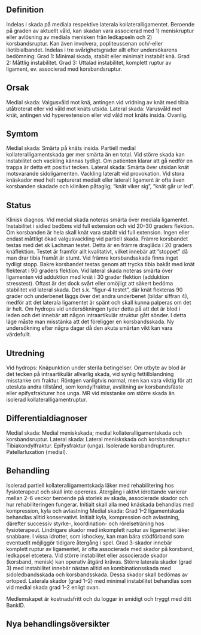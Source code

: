 ## Definition

Indelas i skada på mediala respektive laterala kollateralligamentet. Beroende på graden av aktuellt våld, kan skadan vara associerad med 1) meniskruptur eller avlösning av mediala menisken från ledkapseln och 2) korsbandsruptur. Kan även involvera, popliteussenan och/-eller iliotibialbandet. Indelas i tre svårighetsgrader allt efter undersökarens bedömning:
Grad 1: Minimal skada, stabilt eller minimalt instabilt knä.
Grad 2: Måttlig instabilitet.
Grad 3: Uttalad instabilitet, komplett ruptur av ligament, ev. associerad med korsbandsruptur.

## Orsak

Medial skada: Valgusvåld mot knä, antingen vid vridning av knät med tibia utåtroterat eller vid våld mot knäts utsida. Lateral skada: Varusvåld mot knät, antingen vid hyperextension eller vid våld mot knäts insida. Ovanlig.

## Symtom

Medial skada: Smärta på knäts insida. Partiell medial kollateralligamentskada ger mer smärta än en total. Vid större skada kan instabilitet och vackling kännas tydligt. Om patienten klarar att gå nedför en trappa är detta ett positivt tecken.
Lateral skada: Smärta över utsidan knät motsvarande sidoligamenten. Vackling lateralt vid provokation.
Vid stora knäskador med helt rupturerat medialt eller lateralt ligament är ofta även korsbanden skadade och kliniken påtaglig; ”knät viker sig”, ”knät går ur led”.

## Status

Klinisk diagnos. Vid medial skada noteras smärta över mediala ligamentet. Instabilitet i sidled bedöms vid full extension och vid 20–30 graders flektion. Om korsbanden är hela skall knät vara stabilt vid full extension. Ingen eller endast måttligt ökad valgusvackling vid partiell skada. Främre korsbandet testas med det sk Lachman testet. Detta är en främre draglåda i 20 graders knäflektion. Testet är framför allt kvalitativt, vilket innebär att ”stoppet” då man drar tibia framåt är stumt. Vid främre korsbandsskada finns inget tydligt stopp. Bakre korsbandet testas genom att trycka tibia bakåt med knät flekterat i 90 graders flektion.
Vid lateral skada noteras smärta över ligamenten vid adduktion med knät i 30 grader flektion (adduktion stresstest). Oftast är det dock svårt eller omöjligt att säkert bedöma stabilitet vid lateral skada. Det s.k. ”figur-4 testet”, där knät flekteras 90 grader och underbenet läggs över det andra underbenet (bildar siffran 4), medför att det laterala ligamentet är spänt och skall kunna palperas om det är helt.
Om hydrops vid undersökningen tyder detta på att det är blod i leden och det innebär att någon intraartikulär struktur gått sönder. I detta läge måste man misstänka att det föreligger en korsbandsskada.
Ny undersökning efter några dagar då den akuta smärtan vikt kan vara värdefullt.

## Utredning

Vid hydrops: Knäpunktion under sterila betingelser. Om utbyte av blod är det tecken på intraartikulär allvarlig skada, vid synlig fettillblandning misstanke om fraktur. Röntgen vanligtvis normal, men kan vara viktig för att utesluta andra tillstånd, som kondylfraktur, avslitning av korsbandsfäste eller epifysfrakturer hos unga. MR vid misstanke om större skada än isolerad kollateralligamentruptur.

## Differentialdiagnoser

Medial skada: Medial meniskskada; medial kollateralligamentskada och korsbandsruptur. Lateral skada: Lateral meniskskada och korsbandsruptur.
Tibiakondylfraktur. Epifysfraktur (unga). Isolerade korsbandrupturer. Patellarluxation (medial).

## Behandling

Isolerad partiell kollateralligamentskada läker med rehabilitering hos fysioterapeut och skall inte opereras. Återgång i aktivt idrottande varierar mellan 2–6 veckor beroende på storlek av skada, associerade skador och hur rehabiliteringen fungerar.
Initialt skall alla med knäskada behandlas med kompression, kyla och avlastning
Medial skada: Grad 1–2 ligamentskada behandlas alltid konservativt. Initialt kyla, kompression och avlastning, därefter successiv styrke-, koordination- och rörelseträning hos fysioterapeut. Lindrigare skador med inkomplett ruptur av ligamentet läker snabbare. I vissa idrotter, som ishockey, kan man bära stödförband som eventuellt möjliggör tidigare återgång i spel. Grad 3-skador innebär komplett ruptur av ligamentet, är ofta associerade med skador på korsband, ledkapsel etcetera. Vid större instabilitet eller associerade skador (korsband, menisk) kan operativ åtgärd krävas.
Större laterala skador (grad 3) med instabilitet innebär nästan alltid en kombinationsskada med sidoledbandsskada och korsbandsskada. Dessa skador skall bedömas av ortoped.
Laterala skador (grad 1–2) med minimal instabilitet behandlas som vid medial skada grad 1–2 enligt ovan.


Medlemskapet är kostnadsfritt och du loggar in smidigt och tryggt med ditt BankID.

## Nya behandlingsöversikter

